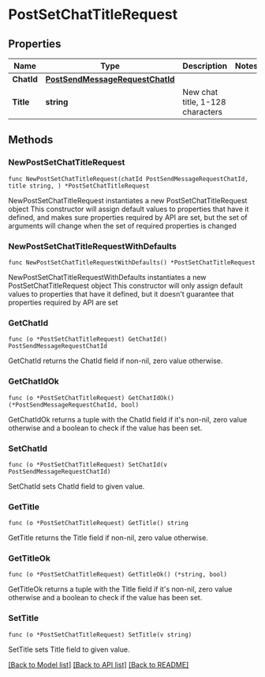 # PostSetChatTitleRequest

## Properties

Name | Type | Description | Notes
------------ | ------------- | ------------- | -------------
**ChatId** | [**PostSendMessageRequestChatId**](PostSendMessageRequestChatId.md) |  | 
**Title** | **string** | New chat title, 1-128 characters | 

## Methods

### NewPostSetChatTitleRequest

`func NewPostSetChatTitleRequest(chatId PostSendMessageRequestChatId, title string, ) *PostSetChatTitleRequest`

NewPostSetChatTitleRequest instantiates a new PostSetChatTitleRequest object
This constructor will assign default values to properties that have it defined,
and makes sure properties required by API are set, but the set of arguments
will change when the set of required properties is changed

### NewPostSetChatTitleRequestWithDefaults

`func NewPostSetChatTitleRequestWithDefaults() *PostSetChatTitleRequest`

NewPostSetChatTitleRequestWithDefaults instantiates a new PostSetChatTitleRequest object
This constructor will only assign default values to properties that have it defined,
but it doesn't guarantee that properties required by API are set

### GetChatId

`func (o *PostSetChatTitleRequest) GetChatId() PostSendMessageRequestChatId`

GetChatId returns the ChatId field if non-nil, zero value otherwise.

### GetChatIdOk

`func (o *PostSetChatTitleRequest) GetChatIdOk() (*PostSendMessageRequestChatId, bool)`

GetChatIdOk returns a tuple with the ChatId field if it's non-nil, zero value otherwise
and a boolean to check if the value has been set.

### SetChatId

`func (o *PostSetChatTitleRequest) SetChatId(v PostSendMessageRequestChatId)`

SetChatId sets ChatId field to given value.


### GetTitle

`func (o *PostSetChatTitleRequest) GetTitle() string`

GetTitle returns the Title field if non-nil, zero value otherwise.

### GetTitleOk

`func (o *PostSetChatTitleRequest) GetTitleOk() (*string, bool)`

GetTitleOk returns a tuple with the Title field if it's non-nil, zero value otherwise
and a boolean to check if the value has been set.

### SetTitle

`func (o *PostSetChatTitleRequest) SetTitle(v string)`

SetTitle sets Title field to given value.



[[Back to Model list]](../README.md#documentation-for-models) [[Back to API list]](../README.md#documentation-for-api-endpoints) [[Back to README]](../README.md)


